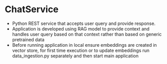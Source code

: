 # ChatService
* Python REST service that accepts user query and provide response.
* Application is developed using RAG model to provide context and handles user query based on that context rather than based on generic pretrained data
* Before running application in local ensure embeddings are created in vector store, for first time execution or to update embeddings run data_ingestion.py separately and then start main application

